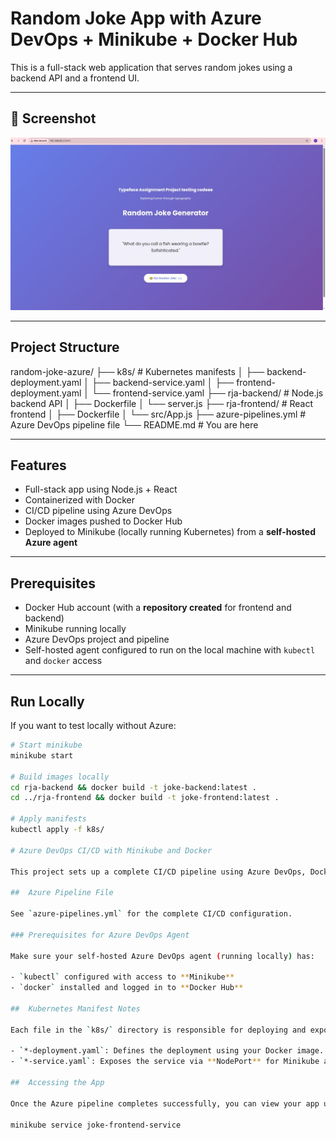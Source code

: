 #  Random Joke App with Azure DevOps + Minikube + Docker Hub

This is a full-stack web application that serves random jokes using a backend API and a frontend UI.

---

## 📸 Screenshot

![App Screenshot](images/rja-pic.png)

---

## Project Structure

random-joke-azure/
├── k8s/ # Kubernetes manifests
│ ├── backend-deployment.yaml
│ ├── backend-service.yaml
│ ├── frontend-deployment.yaml
│ └── frontend-service.yaml
├── rja-backend/ # Node.js backend API
│ ├── Dockerfile
│ └── server.js
├── rja-frontend/ # React frontend
│ ├── Dockerfile
│ └── src/App.js
├── azure-pipelines.yml # Azure DevOps pipeline file
└── README.md # You are here


---

## Features

- Full-stack app using Node.js + React
- Containerized with Docker
- CI/CD pipeline using Azure DevOps
- Docker images pushed to Docker Hub
- Deployed to Minikube (locally running Kubernetes) from a **self-hosted Azure agent**

---

##  Prerequisites

- Docker Hub account (with a **repository created** for frontend and backend)
- Minikube running locally
- Azure DevOps project and pipeline
- Self-hosted agent configured to run on the local machine with `kubectl` and `docker` access

---

## Run Locally 
If you want to test locally without Azure:

```bash
# Start minikube
minikube start

# Build images locally
cd rja-backend && docker build -t joke-backend:latest .
cd ../rja-frontend && docker build -t joke-frontend:latest .

# Apply manifests
kubectl apply -f k8s/

# Azure DevOps CI/CD with Minikube and Docker

This project sets up a complete CI/CD pipeline using Azure DevOps, Docker, and Minikube for deploying a frontend and backend application to a local Kubernetes cluster.

##  Azure Pipeline File

See `azure-pipelines.yml` for the complete CI/CD configuration.

### Prerequisites for Azure DevOps Agent

Make sure your self-hosted Azure DevOps agent (running locally) has:

- `kubectl` configured with access to **Minikube**
- `docker` installed and logged in to **Docker Hub**

##  Kubernetes Manifest Notes

Each file in the `k8s/` directory is responsible for deploying and exposing your app:

- `*-deployment.yaml`: Defines the deployment using your Docker image.
- `*-service.yaml`: Exposes the service via **NodePort** for Minikube access.

##  Accessing the App

Once the Azure pipeline completes successfully, you can view your app using:

minikube service joke-frontend-service


